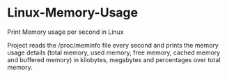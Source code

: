 # Linux-Memory-Usage

Print Memory usage per second in Linux

Project reads the /proc/meminfo file every second and prints the memory usage details (total memory, used memory, free memory, cached memory and buffered memory) in kilobytes, megabytes and percentages over total memory.
